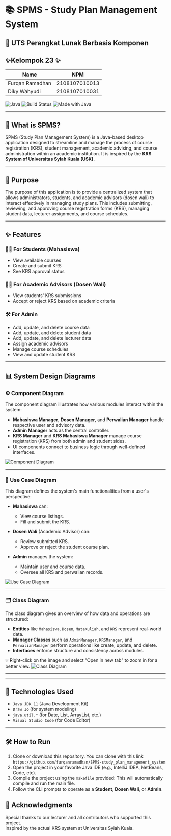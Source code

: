# 📚 SPMS - Study Plan Management System

## 📝 UTS Perangkat Lunak Berbasis Komponen

## ✨Kelompok 23 ✨

| Name            | NPM           |
| --------------- | ------------- |
| Furqan Ramadhan | 2108107010013 |
| Diky Wahyudi    | 2108107010031 |

![Java](https://img.shields.io/badge/Java-11-blue?logo=java&logoColor=white)
![Build Status](https://img.shields.io/badge/Build-Passing-brightgreen?style=flat-square)
![Made with Java](https://img.shields.io/badge/Made%20with-Java-blue?logo=java)

---

## 📖 What is SPMS?

SPMS (Study Plan Management System) is a Java-based desktop application designed to streamline and manage the process of course registration (KRS), student management, academic advising, and course administration within an academic institution. It is inspired by the **KRS System of Universitas Syiah Kuala (USK)**.

---

## 🎯 Purpose

The purpose of this application is to provide a centralized system that allows administrators, students, and academic advisors (dosen wali) to interact effectively in managing study plans. This includes submitting, reviewing, and approving course registration forms (KRS), managing student data, lecturer assignments, and course schedules.

---

## ✨ Features

### 🧑‍🎓 For Students (Mahasiswa)

- View available courses
- Create and submit KRS
- See KRS approval status

### 👨‍🏫 For Academic Advisors (Dosen Wali)

- View students' KRS submissions
- Accept or reject KRS based on academic criteria

### 🛠️ For Admin

- Add, update, and delete course data
- Add, update, and delete student data
- Add, update, and delete lecturer data
- Assign academic advisors
- Manage course schedules
- View and update student KRS

---

## 📊 System Design Diagrams

### ⚙️ Component Diagram

The component diagram illustrates how various modules interact within the system:

- **Mahasiswa Manager**, **Dosen Manager**, and **Perwalian Manager** handle respective user and advisory data.
- **Admin Manager** acts as the central controller.
- **KRS Manager** and **KRS Mahasiswa Manager** manage course registration (KRS) from both admin and student sides.
- UI components connect to business logic through well-defined interfaces.

![Component Diagram](diagrams/spms-component-diagram.png)

---

### 👤 Use Case Diagram

This diagram defines the system's main functionalities from a user's perspective:

- **Mahasiswa** can:

  - View course listings.
  - Fill and submit the KRS.

- **Dosen Wali** (Academic Advisor) can:

  - Review submitted KRS.
  - Approve or reject the student course plan.

- **Admin** manages the system:
  - Maintain user and course data.
  - Oversee all KRS and perwalian records.

![Use Case Diagram](diagrams/spms-use-case-diagram.png)

---

### 🗂 Class Diagram

The class diagram gives an overview of how data and operations are structured:

- **Entities** like `Mahasiswa`, `Dosen`, `MataKuliah`, and `KRS` represent real-world data.
- **Manager Classes** such as `AdminManager`, `KRSManager`, and `PerwalianManager` perform operations like create, update, and delete.
- **Interfaces** enforce structure and consistency across modules.

💡 Right-click on the image and select "Open in new tab" to zoom in for a better view.
![Class Diagram](diagrams/spms-class-diagram.png)

---

---

## 🔧 Technologies Used

- `Java JDK 11` (Java Development Kit)
- `Draw Io` (for system modeling)
- `java.util.*` (for Date, List, ArrayList, etc.)
- `Visual Studio Code` (for Code Editor)

---

## 🛠 How to Run

1. Clone or download this repository.
You can clone with this link `https://github.com/furqanramadhan/SPMS-study_plan_management_system`
3. Open the project in your favorite Java IDE (e.g., IntelliJ IDEA, NetBeans, Code, etc).
4. Compile the project using the `makefile` provided: This will automatically compile and run the main file.
5. Follow the CLI prompts to operate as a **Student**, **Dosen Wali**, or **Admin**.

## 🙌 Acknowledgments

Special thanks to our lecturer and all contributors who supported this project.  
Inspired by the actual KRS system at Universitas Syiah Kuala.

